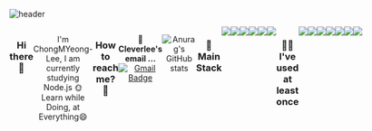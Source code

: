 ![header](https://capsule-render.vercel.app/api?type=waving&text=ChongMyeong-Lee&color=random&fontAlign=70&fontSize=40&fontColor=ffffff&animation=blink)

<div align=center style="display:flex">

<h3 align="center">Hi there 👋</h3>
<p align="center">
I'm ChongMYeong-Lee, I am currently studying Node.js 🌞 <br>
 Learn while Doing, at Everything😄 <br>
    </p>

<h3> How to reach me? 🤔</h3>

📮  **Cleverlee's email ...**[![Gmail Badge](https://img.shields.io/badge/Gmail-d14836?style=flat-square&logo=Gmail&logoColor=white&link=mailto:dlchdaud1327@gmail.com)](mailto:dlchdaud1327@gmail.com)
</p>
<br>



<div align="center" style="display:flex">
    
![Anurag's GitHub stats](https://github-readme-stats.vercel.app/api?username=Lee-ChongMyeong&show_icons=true&count_private=true&theme=nightowl&hide=prs,issues)

</div>





<h3 align=center>🎇 Main Stack</h3>
<div align=center style="display:flex">


<img src="https://img.shields.io/badge/JavaScript-F7DF1E?style=flat-square&logo=JavaScript&logoColor=white"/>
<img src="https://img.shields.io/badge/Node.js-339933?style=flat-square&logo=Node.js&logoColor=white"/>
<img src="https://img.shields.io/badge/MongoDB-47A248?style=flat-square&logo=MongoDB&logoColor=white"/>
<img src="https://img.shields.io/badge/HTML5-E34F26?style=flat-square&logo=HTML5&logoColor=white"/>
<img src="https://img.shields.io/badge/CSS3-1572B6?style=flat-square&logo=CSS3&logoColor=white"/>
<img src="https://img.shields.io/badge/Git-F05032?style=flat-square&logo=Git&logoColor=white"/>


<h3>  🙋‍♂️ I've used at least once  </h3>
    
<img src="https://img.shields.io/badge/TypeScript-3178C6?style=flat-square&logo=TypeScript&logoColor=white"/>
<img src="https://img.shields.io/badge/Flask-000000?style=flat-square&logo=Flask&logoColor=white"/>
<img src="https://img.shields.io/badge/jQuery-0769AD?style=flat-square&logo=jQuery&logoColor=white"/>
<img src="https://img.shields.io/badge/Python-3776AB?style=flat-square&logo=Python&logoColor=white"/>
<br>
<img src="https://img.shields.io/badge/Java-AA3333?style=flat-square&logo=Java&logoColor=white"/>
<img src="https://img.shields.io/badge/Flask-000000?style=flat-square&logo=Flask&logoColor=white"/>
<img src="https://img.shields.io/badge/C-A8B9CC?style=flat-square&logo=C&logoColor=white"/>
</div>

</div>




